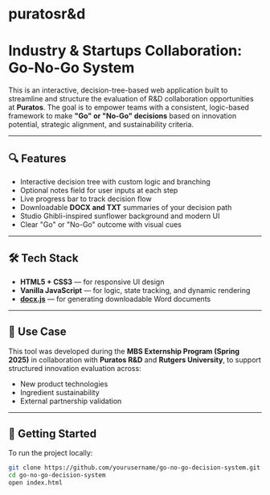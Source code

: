 # puratosr&d
# Industry & Startups Collaboration: Go-No-Go System

This is an interactive, decision-tree-based web application built to streamline and structure the evaluation of R&D collaboration opportunities at **Puratos**. The goal is to empower teams with a consistent, logic-based framework to make **"Go" or "No-Go" decisions** based on innovation potential, strategic alignment, and sustainability criteria.

---

## 🔍 Features

- Interactive decision tree with custom logic and branching
- Optional notes field for user inputs at each step
- Live progress bar to track decision flow
- Downloadable **DOCX and TXT** summaries of your decision path
- Studio Ghibli-inspired sunflower background and modern UI
- Clear "Go" or "No-Go" outcome with visual cues

---

## 🛠️ Tech Stack

- **HTML5 + CSS3** — for responsive UI design
- **Vanilla JavaScript** — for logic, state tracking, and dynamic rendering
- **[docx.js](https://github.com/dolanmiu/docx)** — for generating downloadable Word documents

---

## 🧠 Use Case

This tool was developed during the **MBS Externship Program (Spring 2025)** in collaboration with **Puratos R&D** and **Rutgers University**, to support structured innovation evaluation across:

-  New product technologies
- Ingredient sustainability
- External partnership validation

---

## 🚀 Getting Started

To run the project locally:

```bash
git clone https://github.com/yourusername/go-no-go-decision-system.git
cd go-no-go-decision-system
open index.html
